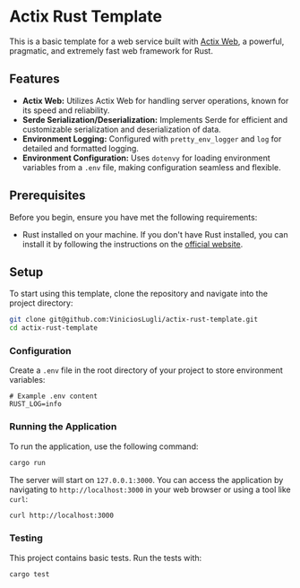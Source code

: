 # Actix Rust Template

This is a basic template for a web service built with [Actix Web](https://actix.rs/), a powerful, pragmatic, and extremely fast web framework for Rust.

## Features

-   **Actix Web:** Utilizes Actix Web for handling server operations, known for its speed and reliability.
-   **Serde Serialization/Deserialization:** Implements Serde for efficient and customizable serialization and deserialization of data.
-   **Environment Logging:** Configured with `pretty_env_logger` and `log` for detailed and formatted logging.
-   **Environment Configuration:** Uses `dotenvy` for loading environment variables from a `.env` file, making configuration seamless and flexible.

## Prerequisites

Before you begin, ensure you have met the following requirements:

-   Rust installed on your machine. If you don't have Rust installed, you can install it by following the instructions on the [official website](https://www.rust-lang.org/tools/install).

## Setup

To start using this template, clone the repository and navigate into the project directory:

```bash
git clone git@github.com:ViniciosLugli/actix-rust-template.git
cd actix-rust-template
```

### Configuration

Create a `.env` file in the root directory of your project to store environment variables:

```env
# Example .env content
RUST_LOG=info
```

### Running the Application

To run the application, use the following command:

```bash
cargo run
```

The server will start on `127.0.0.1:3000`. You can access the application by navigating to `http://localhost:3000` in your web browser or using a tool like `curl`:

```bash
curl http://localhost:3000
```

### Testing

This project contains basic tests. Run the tests with:

```bash
cargo test
```
